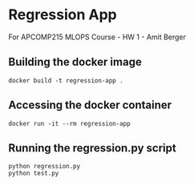 # Regression App

For APCOMP215 MLOPS Course - HW 1 - Amit Berger

## Building the docker image
```
docker build -t regression-app .
```

## Accessing the docker container
```
docker run -it --rm regression-app
```

## Running the regression.py script
```
python regression.py
python test.py
```
